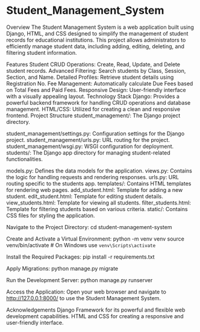 # Student_Management_System
Overview
The Student Management System is a web application built using Django, HTML, and CSS designed to simplify the management of student records for educational institutions. This project allows administrators to efficiently manage student data, including adding, editing, deleting, and filtering student information.

Features
Student CRUD Operations: Create, Read, Update, and Delete student records.
Advanced Filtering: Search students by Class, Session, Section, and Name.
Detailed Profiles: Retrieve student details using Registration No.
Fee Management: Automatically calculate Due Fees based on Total Fees and Paid Fees.
Responsive Design: User-friendly interface with a visually appealing layout.
Technology Stack
Django: Provides a powerful backend framework for handling CRUD operations and database management.
HTML/CSS: Utilized for creating a clean and responsive frontend.
Project Structure
student_management/: The Django project directory.

student_management/settings.py: Configuration settings for the Django project.
student_management/urls.py: URL routing for the project.
student_management/wsgi.py: WSGI configuration for deployment.
students/: The Django app directory for managing student-related functionalities.

models.py: Defines the data models for the application.
views.py: Contains the logic for handling requests and rendering responses.
urls.py: URL routing specific to the students app.
templates/: Contains HTML templates for rendering web pages.
add_student.html: Template for adding a new student.
edit_student.html: Template for editing student details.
view_students.html: Template for viewing all students.
filter_students.html: Template for filtering students based on various criteria.
static/: Contains CSS files for styling the application.

Navigate to the Project Directory:
cd student-management-system

Create and Activate a Virtual Environment:
python -m venv venv
source venv/bin/activate  # On Windows use `venv\Scripts\activate`

Install the Required Packages:
pip install -r requirements.txt

Apply Migrations:
python manage.py migrate

Run the Development Server:
python manage.py runserver

Access the Application:
Open your web browser and navigate to http://127.0.0.1:8000/ to use the Student Management System.

Acknowledgements
Django Framework for its powerful and flexible web development capabilities.
HTML and CSS for creating a responsive and user-friendly interface.
